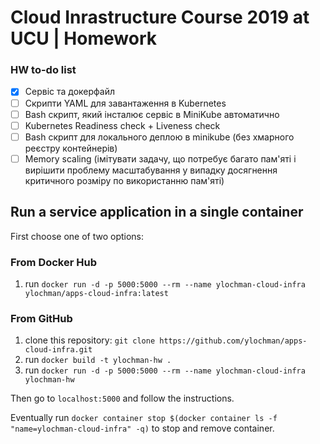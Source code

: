 # Cloud Inrastructure Course 2019 at UCU | Homework

### HW to-do list
- [x] Сервіс та докерфайл
- [ ] Скрипти YAML для завантаження в Kubernetes
- [ ] Bash скрипт, який інсталює сервіс в MiniKube автоматично
- [ ] Kubernetes Readiness check + Liveness check
- [ ] Bash скрипт для локального деплою в minikube (без хмарного реєстру контейнерів)
- [ ] Memory scaling (імітувати задачу, що потребує багато пам'яті і вирішити проблему масштабування у випадку досягнення критичного розміру по використанню пам'яті)

## Run a service application in a single container
First choose one of two options:

### From Docker Hub
1. run `docker run -d -p 5000:5000 --rm --name ylochman-cloud-infra ylochman/apps-cloud-infra:latest`

### From GitHub
1. clone this repository: `git clone https://github.com/ylochman/apps-cloud-infra.git`
2. run `docker build -t ylochman-hw .`
3. run `docker run -d -p 5000:5000 --rm --name ylochman-cloud-infra ylochman-hw`


Then go to `localhost:5000` and follow the instructions.

Eventually run `docker container stop $(docker container ls -f "name=ylochman-cloud-infra" -q)` to stop and remove container.

<!-- ### trash -->
<!-- `docker run -p 5000:5000 -it --rm --entrypoint=/bin/bash ylochman-hw` -->
